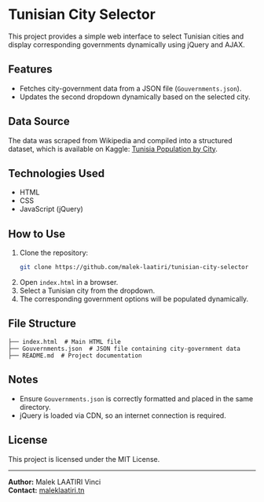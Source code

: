 # Tunisian City Selector

This project provides a simple web interface to select Tunisian cities and display corresponding governments dynamically using jQuery and AJAX.

## Features
- Fetches city-government data from a JSON file (`Gouvernments.json`).
- Updates the second dropdown dynamically based on the selected city.

## Data Source
The data was scraped from Wikipedia and compiled into a structured dataset, which is available on Kaggle:
[Tunisia Population by City](https://www.kaggle.com/datasets/maleklaatiri/tunisia-population-by-city).

## Technologies Used
- HTML
- CSS
- JavaScript (jQuery)

## How to Use
1. Clone the repository:
   ```sh
   git clone https://github.com/malek-laatiri/tunisian-city-selector
   ```
2. Open `index.html` in a browser.
3. Select a Tunisian city from the dropdown.
4. The corresponding government options will be populated dynamically.

## File Structure
```
├── index.html  # Main HTML file
├── Gouvernments.json  # JSON file containing city-government data
├── README.md  # Project documentation
```

## Notes
- Ensure `Gouvernments.json` is correctly formatted and placed in the same directory.
- jQuery is loaded via CDN, so an internet connection is required.

## License
This project is licensed under the MIT License.

---
**Author:** Malek LAATIRI Vinci  
**Contact:** [maleklaatiri.tn](https://maleklaatiri.tn/)

